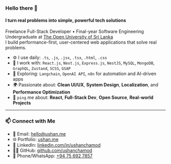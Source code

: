 ### Hello there 👋

#### I turn real problems into simple, powerful tech solutions

Freelance Full-Stack Developer • Final-year Software Engineering Undergraduate at [The Open University of Sri Lanka](https://www.ou.ac.lk)  
I build performance-first, user-centered web applications that solve real problems.

- ⚙️ I use daily: `.ts`, `.js`, `.jsx`, `.tsx`, `.html`, `.css`
- 🧠 I work with: `React.js`, `Next.js`, `Express.js`, `NestJS`, `MySQL`, `MongoDB`, `GraphQL`, `Zustand`, `SCSS`, `GSAP`
- 🤖 Exploring: `Langchain`, `OpenAI API`, `n8n` for automation and AI-driven apps
- 🌍 Passionate about: **Clean UI/UX**, **System Design**, **Localization**, and **Performance Optimization**
- 💬 `ping` me about: **React**, **Full-Stack Dev**, **Open Source**, **Real-world Projects**

---

### 📫 Connect with Me

- 📧 Email: [hello@ushan.me](mailto:hello@ushan.me)  
- 🌐 Portfolio: [ushan.me](https://ushan.me)  
- 💼 LinkedIn: [linkedin.com/in/ushanchamod](https://www.linkedin.com/in/ushanchamod)  
- 🧑‍💻 GitHub: [github.com/ushanchamod](https://github.com/ushanchamod)  
- 📱 Phone/WhatsApp: [+94 75 692 7857](tel:+94756927857)
